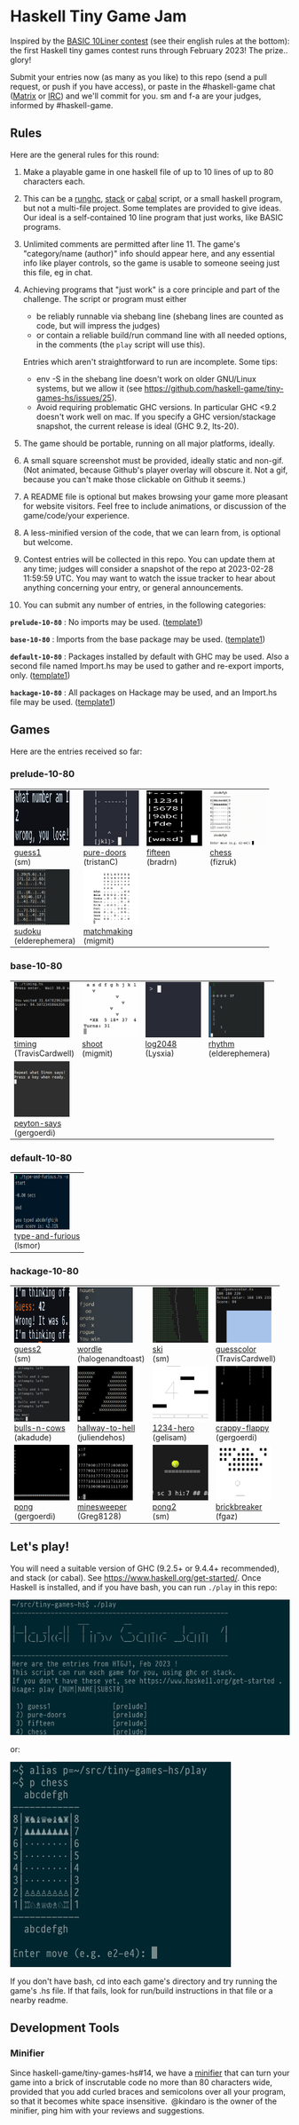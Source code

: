 # Haskell Tiny Game Jam

Inspired by the [BASIC 10Liner contest](https://www.homeputerium.de) (see their english rules at the bottom):
the first Haskell tiny games contest runs through February 2023!
The prize.. glory! <!-- and advancing the Haskell game dev craft -->

[Matrix]: https://matrix.to/#/#haskell-game:matrix.org
[IRC]:    https://web.libera.chat/#haskell-game

Submit your entries now (as many as you like) to this repo
(send a pull request, or push if you have access),
or paste in the #haskell-game chat ([Matrix] or [IRC]) and we'll commit for you.
sm and f-a are your judges, informed by #haskell-game.

## Rules

Here are the general rules for this round:

1. Make a playable game in one haskell file of up to 10 lines of up to 80 characters each.

2. This can be a [runghc], [stack] or [cabal] script, or a small haskell program, but not a multi-file project.
   Some templates are provided to give ideas.
   Our ideal is a self-contained 10 line program that just works, like BASIC programs.

3. Unlimited comments are permitted after line 11.
   The game's "category/name (author)" info should appear here,
   and any essential info like player controls, so the game is usable 
   to someone seeing just this file, eg in chat.

4. Achieving programs that "just work" is a core principle and part of the challenge.
   The script or program must either 
   - be reliably runnable via shebang line (shebang lines are counted as code, but will impress the judges)
   - or contain a reliable build/run command line with all needed options, in the comments
     (the `play` script will use this).
   
   Entries which aren't straightforward to run are incomplete. Some tips:
   - env -S in the shebang line doesn't work on older GNU/Linux systems, but we allow it
     (see https://github.com/haskell-game/tiny-games-hs/issues/25).
   - Avoid requiring problematic GHC versions. In particular GHC <9.2 doesn't work well on mac.
     If you specify a GHC version/stackage snapshot, the current release is ideal (GHC 9.2, lts-20).

5. The game should be portable, running on all major platforms, ideally.

6. A small square screenshot must be provided, ideally static and non-gif.
   (Not animated, because Github's player overlay will obscure it. 
   Not a gif, because you can't make those clickable on Github it seems.)

7. A README file is optional but makes browsing your game more pleasant for website visitors.
   Feel free to include animations, or discussion of the game/code/your experience.

8. A less-minified version of the code, that we can learn from, is optional but welcome.

9. Contest entries will be collected in this repo.
   You can update them at any time; judges will consider a snapshot of the repo at
   2023-02-28 11:59:59 UTC.
   You may want to watch the issue tracker to hear about anything concerning your entry,
   or general announcements.

10. You can submit any number of entries, in the following categories:

   **`prelude-10-80`**
   : No imports may be used. ([template1](prelude/template1.hs))

   **`base-10-80`**
   : Imports from the base package may be used. ([template1](base/template1.hs))

   **`default-10-80`**
   : Packages installed by default with GHC may be used.
     Also a second file named Import.hs may be used to gather and re-export imports, only.
    ([template1](default/template1.hs))

   **`hackage-10-80`**
   : All packages on Hackage may be used, and an Import.hs file may be used. ([template1](hackage/template1.hs))

[runghc]: https://downloads.haskell.org/ghc/latest/docs/users_guide/runghc.html
[stack]:  https://docs.haskellstack.org/en/stable/script_command
[cabal]:  https://cabal.readthedocs.io/en/3.6/cabal-commands.html#cabal-v2-run


## Games

Here are the entries received so far:

### prelude-10-80
<table>
<tr>
<td><a href="prelude/guess1"><img src="prelude/guess1/guess1.png" width=100 height=100><br>guess1</a><br>(sm)</td>
<td><a href="prelude/pure-doors"><img src="prelude/pure-doors/pure-doors.png" width=100 height=100><br>pure-doors</a><br>(tristanC)</td>
<td><a href="prelude/fifteen"><img src="prelude/fifteen/fifteen.png" width=100 height=100><br>fifteen</a><br>(bradrn)</td>
<td><img src="prelude/chess/chess.gif" width=100 height=100><a href="prelude/chess"><br>chess</a><br>(fizruk)</td>
</tr>
<tr>
<td><a href="prelude/sudoku"><img src="prelude/sudoku/sudoku.png" width=100 height=100><br>sudoku</a><br>(elderephemera)</td>
<td><img src="prelude/matchmaking/matchmaking.gif" width=100 height=100><br><a href="prelude/matchmaking">matchmaking</a><br>(migmit)</td>
</tr>
</table>

### base-10-80
<table>
<tr>
<td><a href="base/timing"><img src="base/timing/timing.png" width=100 height=100><br>timing</a><br>(TravisCardwell)</td>
<td><a href="base/shoot"><img src="base/shoot/shoot.png" width=100 height=100><br>shoot</a><br>(migmit)</td>
<td><img src="base/log2048/log2048.gif" width=100 height=100><a href="base/log2048"><br>log2048</a><br>(Lysxia)</td>
<td><img src="base/rhythm/rhythm.gif" width=100 height=100><a href="base/rhythm"><br>rhythm</a><br>(elderephemera)</td>
</tr>
<tr>
<td><a href="base/peyton-says"><img src="base/peyton-says/peyton-says.png" width=100 height=100><br>peyton-says</a><br>(gergoerdi)</td>
</tr>
</table>

### default-10-80
<table>
<tr>
<td><a href="default/type-and-furious"><img src="default/type-and-furious/type-and-furious.png" width=100 height=100><br>type-and-furious</a><br>(lsmor)</td>
</tr>
</table>

### hackage-10-80
<table>
<tr>
<td><a href="hackage/guess2"><img src="hackage/guess2/guess2.png" width=100 height=100><br>guess2</a><br>(sm)</td>
<td><a href="hackage/wordle"><img src="hackage/wordle/wordle.png" width=100 height=100><br>wordle</a><br>(halogenandtoast)</td>
<td><a href="hackage/ski"><img src="hackage/ski/ski.png" width=100 height=100><br>ski</a><br>(sm)</td>
<td><a href="hackage/guesscolor"><img src="hackage/guesscolor/guesscolor.png" width=100 height=100><br>guesscolor</a><br>(TravisCardwell)</td>
</tr>
<tr>
<td><a href="hackage/bulls-n-cows"><img src="hackage/bulls-n-cows/bulls-n-cows.png" width=100 height=100><br>bulls-n-cows</a><br>(akadude)</td>
<td><img src="hackage/hallway-to-hell/hallway-to-hell.gif" width=100 height=100><br><a href="hackage/hallway-to-hell">hallway-to-hell</a><br>(juliendehos)</td>
<td><a href="hackage/1234-hero"><img src="hackage/1234-hero/1234-hero.png" width=100 height=100><br>1234-hero</a><br>(gelisam)</td>
<td><img src="hackage/crappy-flappy/crappy-flappy.gif" width=100 height=100><br><a href="hackage/crappy-flappy">crappy-flappy</a><br>(gergoerdi)</td>
</tr>
<tr>
<td><a href="hackage/pong"><img src="hackage/pong/pong.png" width=100 height=100><br>pong</a><br>(gergoerdi)</td>
<td><a href="hackage/minesweeper"><img src="hackage/minesweeper/minesweeper.png" width=100 height=100><br>minesweeper</a><br>(Greg8128)</td>
<td><a href="hackage/pong2"><img src="hackage/pong2/pong2.png" width=100 height=100><br>pong2</a><br>(sm)</td>
<td><a href="hackage/brickbreaker"><img src="hackage/brickbreaker/brickbreaker.png" width=100 height=100><br>brickbreaker</a><br>(fgaz)</td>
</tr>
</table>

## Let's play!

You will need a suitable version of GHC (9.2.5+ or 9.4.4+ recommended), and stack (or cabal).
See <https://www.haskell.org/get-started/>.
Once Haskell is installed, and if you have bash, you can run `./play` in this repo:

![](play.dark.png)

or:

![](play-2.dark.png)

If you don't have bash, cd into each game's directory and try running the game's .hs file.
If that fails, look for run/build instructions in that file or a nearby readme.

## Development Tools

### Minifier

Since  haskell-game/tiny-games-hs#14, we have a [minifier](minify.hs) that can turn your game into a brick of inscrutable code no more than 80 characters wide, provided that you add curled braces and semicolons over all your program, so that it becomes white space insensitive. @kindaro is the owner of the minifier, ping him with your reviews and suggestions.
